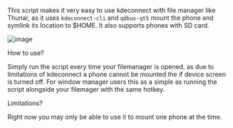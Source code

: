 This script makes it very easy to use kdeconnect with file manager like Thunar, as it uses `kdeconnect-cli` and `qdbus-qt5` mount the phone and symlink its location to $HOME. It also supports phones with SD card. 

![image](https://github.com/Samueru-sama/kdeconnect-any-filemanager/assets/36420837/a0599b94-7aeb-40f2-baca-7ff8810d99a4)

How to use? 

Simply run the script every time your filemanager is opened, as due to limitations of kdeconnect a phone cannot be mounted the if device screen is turned off. For window manager users this as a simple as running the script alongside your filemager with the same hotkey.

Limitations? 

Right now you may only be able to use it to mount one phone at the time.

